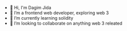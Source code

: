 - 👋 Hi, I'm Dagim Jida
- 👀 I’m a frontend web developer, exploring web 3
- 🌱 I’m currently learning solidity
- 💞️ I’m looking to collaborate on anything web 3 releated 


<!---
DaguJay/DaguJay is a ✨ special ✨ repository because its `README.md` (this file) appears on your GitHub profile.
You can click the Preview link to take a look at your changes.
--->
